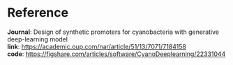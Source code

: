 # Reference  
__Journal__: Design of synthetic promoters for cyanobacteria with generative deep-learning model  
__link__: https://academic.oup.com/nar/article/51/13/7071/7184158  
__code__: https://figshare.com/articles/software/CyanoDeeplearning/22331044  
